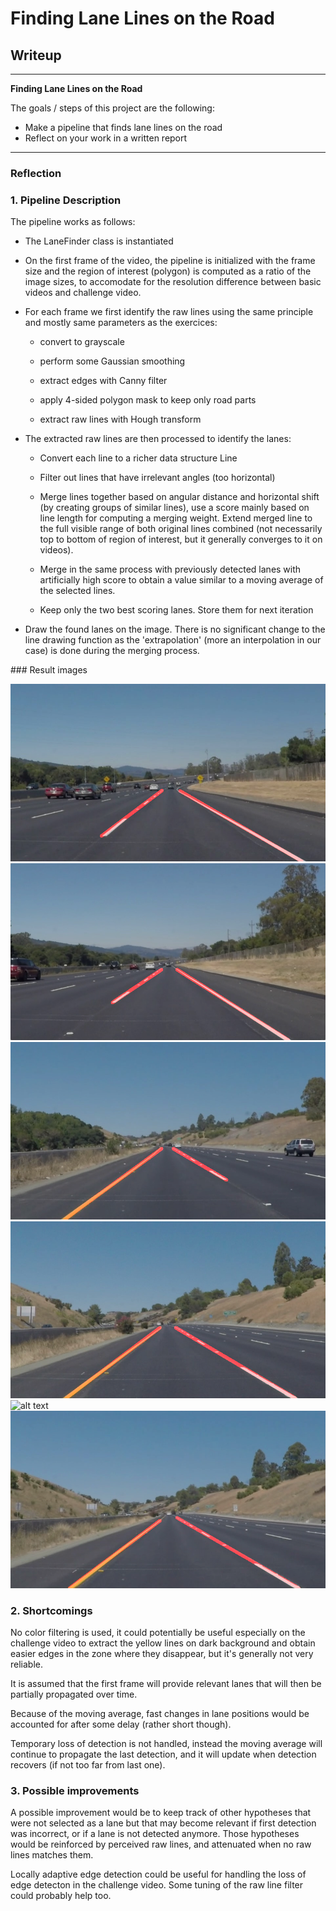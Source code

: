 # **Finding Lane Lines on the Road** 

## Writeup

---

**Finding Lane Lines on the Road**

The goals / steps of this project are the following:
* Make a pipeline that finds lane lines on the road
* Reflect on your work in a written report


[//]: # (Image References)

[image1]: ./test_images_output/solidWhiteCurve.jpg "Grayscale"
[image2]: ./test_images_output/solidWhiteRight.jpg "Grayscale"
[image3]: ./test_images_output/solidYellowCurve.jpg "Grayscale"
[image4]: ./test_images_output/solidYellowCurve2.jpg "Grayscale"
[image5]: ./test_images_output/solidYellowCurveLeft.jpg "Grayscale"
[image6]: ./test_images_output/whiteCarLaneSwitch.jpg "Lanes"

---

### Reflection

### 1. Pipeline Description

The pipeline works as follows:
	
* The LaneFinder class is instantiated

* On the first frame of the video, the pipeline is initialized with the frame size and the region of interest (polygon) is computed as a ratio of the image sizes, to accomodate for the resolution difference between basic videos and challenge video.

* For each frame we first identify the raw lines using the same principle and mostly same parameters as the exercices:

	* convert to grayscale

	* perform some Gaussian smoothing

	* extract edges with Canny filter

	* apply 4-sided polygon mask to keep only road parts

	* extract raw lines with Hough transform

* The extracted raw lines are then processed to identify the lanes:

	* Convert each line to a richer data structure Line

	* Filter out lines that have irrelevant angles (too horizontal)

	* Merge lines together based on angular distance and horizontal shift (by creating groups of similar lines), use a score mainly based on line length for computing a merging weight. Extend merged line to the full visible range of both original lines combined (not necessarily top to bottom of region of interest, but it generally converges to it on videos).

	* Merge in the same process with previously detected lanes with artificially high score to obtain a value similar to a moving average of the selected lines.

	- Keep only the two best scoring lanes. Store them for next iteration

- Draw the found lanes on the image. There is no significant change to the line drawing function as the 'extrapolation' (more an interpolation in our case) is done during the merging process.


### Result images

![alt text][image1]
![alt text][image2]
![alt text][image3]
![alt text][image4]
![alt text][image5]
![alt text][image6]


### 2. Shortcomings


No color filtering is used, it could potentially be useful especially on the challenge video to extract the yellow lines on dark background and obtain easier edges in the zone where they disappear, but it's generally not very reliable.

It is assumed that the first frame will provide relevant lanes that will then be partially propagated over time.

Because of the moving average, fast changes in lane positions would be accounted for after some delay (rather short though).

Temporary loss of detection is not handled, instead the moving average will continue to propagate the last detection, and it will update when detection recovers (if not too far from last one).



### 3. Possible improvements

A possible improvement would be to keep track of other hypotheses that were not selected as a lane but that may become relevant if first detection was incorrect, or if a lane is not detected anymore. Those hypotheses would be reinforced by perceived raw lines, and attenuated when no raw lines matches them.

Locally adaptive edge detection could be useful for handling the loss of edge detecton in the challenge video. Some tuning of the raw line filter could probably help too.
